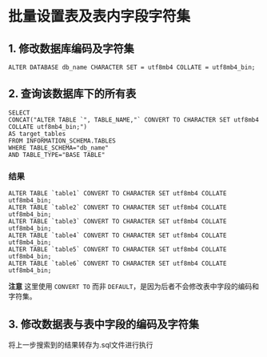 # 批量设置表及表内字段字符集

## 1. 修改数据库编码及字符集

```mysql
ALTER DATABASE db_name CHARACTER SET = utf8mb4 COLLATE = utf8mb4_bin;
```

## 2. 查询该数据库下的所有表

```mysql
SELECT 
CONCAT("ALTER TABLE `", TABLE_NAME,"` CONVERT TO CHARACTER SET utf8mb4 COLLATE utf8mb4_bin;") 
AS target_tables
FROM INFORMATION_SCHEMA.TABLES
WHERE TABLE_SCHEMA="db_name"
AND TABLE_TYPE="BASE TABLE"
```

### 结果

```mysql
ALTER TABLE `table1` CONVERT TO CHARACTER SET utf8mb4 COLLATE utf8mb4_bin;
ALTER TABLE `table2` CONVERT TO CHARACTER SET utf8mb4 COLLATE utf8mb4_bin;
ALTER TABLE `table3` CONVERT TO CHARACTER SET utf8mb4 COLLATE utf8mb4_bin;
ALTER TABLE `table4` CONVERT TO CHARACTER SET utf8mb4 COLLATE utf8mb4_bin;
ALTER TABLE `table5` CONVERT TO CHARACTER SET utf8mb4 COLLATE utf8mb4_bin;
ALTER TABLE `table6` CONVERT TO CHARACTER SET utf8mb4 COLLATE utf8mb4_bin;
```

**注意**	这里使用 `CONVERT TO` 而非 `DEFAULT`，是因为后者不会修改表中字段的编码和字符集。

## 3. 修改数据表与表中字段的编码及字符集

将上一步搜索到的结果转存为.sql文件进行执行

